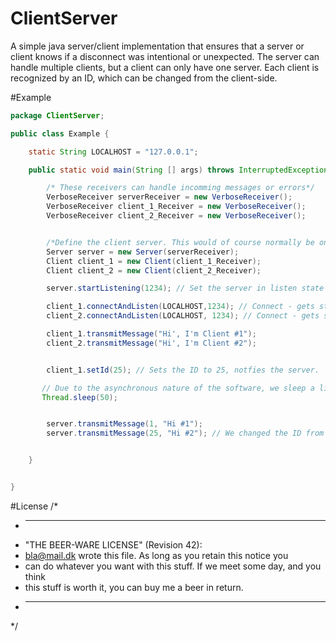 # ClientServer
A simple java server/client implementation that ensures that a server or client knows if a disconnect was intentional or unexpected.
The server can handle multiple clients, but a client can only have one server. Each client is recognized by an ID, which can be changed from the client-side.



#Example

```java
package ClientServer;

public class Example {

    static String LOCALHOST = "127.0.0.1";

    public static void main(String [] args) throws InterruptedException {

        /* These receivers can handle incomming messages or errors*/
        VerboseReceiver serverReceiver = new VerboseReceiver();
        VerboseReceiver client_1_Receiver = new VerboseReceiver();
        VerboseReceiver client_2_Receiver = new VerboseReceiver();


        /*Define the client server. This would of course normally be on 2+ different hosts.*/
        Server server = new Server(serverReceiver);
        Client client_1 = new Client(client_1_Receiver);
        Client client_2 = new Client(client_2_Receiver);

        server.startListening(1234); // Set the server in listen state

        client_1.connectAndListen(LOCALHOST,1234); // Connect - gets standard ID 1
        client_2.connectAndListen(LOCALHOST, 1234); // Connect - gets standard ID 2

        client_1.transmitMessage("Hi', I'm Client #1");
        client_2.transmitMessage("Hi', I'm Client #2");


        client_1.setId(25); // Sets the ID to 25, notfies the server.

       // Due to the asynchronous nature of the software, we sleep a little.
       Thread.sleep(50);


        server.transmitMessage(1, "Hi #1");
        server.transmitMessage(25, "Hi #2"); // We changed the ID from the clientside.*/


    }


}

```

#License
/*
 * ----------------------------------------------------------------------------
 * "THE BEER-WARE LICENSE" (Revision 42):
 * <bla@mail.dk> wrote this file. As long as you retain this notice you
 * can do whatever you want with this stuff. If we meet some day, and you think
 * this stuff is worth it, you can buy me a beer in return.
 * ----------------------------------------------------------------------------
 */
